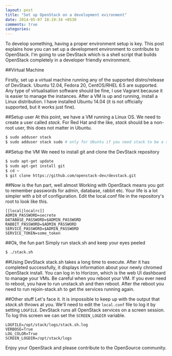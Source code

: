 ```yaml
---
layout: post
title: "Set up OpenStack on a development evironment"
date: 2014-05-07 18:19:34 +0530
comments: true
categories: 
---
```


To develop something, having a proper environment setup is key. This post explains how you can set up a development environment to contribute to OpenStack. I'm going to use DevStack which is a shell script that builds OpenStack completely in a developer friendly environment.
<!--more-->
 
##Virtual Machine

Firstly, set up a virtual machine running any of the supported distro/release of DevStack. Ubuntu 12.04, Fedora 20, CentOS/RHEL 6.5 are supported. Any type of virtualisation software should be fine, I use Vagrant because it is easier to manage the instances.
After a VM is up and running, install a Linux distribution. I have installed Ubuntu 14.04 (it is not officially supported, but it works just fine).

##Setup user
At this point, we have a VM running a Linux OS. We need to create a user called *stack*. For Red Hat and the like, *stack* should be a non-root user, this does not matter in Ubuntu.

``` bash
$ sudo adduser stack
$ sudo adduser stack sudo # only for Ubuntu if you need stack to be a sudoer
```
 
##Setup the VM
We need to install git and clone the DevStack repository

``` bash
$ sudo apt-get update
$ sudo apt-get install git
$ cd ~
$ git clone https://github.com/openstack-dev/devstack.git
```

##Now is the fun part, well almost
Working with OpenStack means you got to remember passwords for admin, database, rabbit etc. Your life is a lot simpler with a bit of configuration. Edit the local.conf file in the repository's root to look like this.
```
[[local|localrc]]
ADMIN_PASSWORD=secrete
DATABASE_PASSWORD=$ADMIN_PASSWORD
RABBIT_PASSWORD=$ADMIN_PASSWORD
SERVICE_PASSWORD=$ADMIN_PASSWORD
SERVICE_TOKEN=some_token
```

##Ok, the fun part
Simply run stack.sh and keep your eyes peeled
``` bash
$ ./stack.sh
```

##Using DevStack
stack.sh takes a long time to execute. After it has completed successfully, it displays information about your newly chromed OpenStack install. You can log in to Horizon, which is the web UI dashboard to manage your VMs.
Be careful when you reboot your VM. If you ever need to reboot, you have to run unstack.sh and then reboot. After the reboot you need to run rejoin-stack.sh to get the services running again.

##Other stuff
Let's face it. It is impossible to keep up with the output that *stack.sh* throws at you. We'll need to edit the `local.conf` file to log it by setting `LOGFILE`. DevStack runs all OpenStack services on a screen session. To log this screen we can set the `SCREEN_LOGDIR` variable. 
```
LOGFILE=/opt/stack/logs/stack.sh.log
VERBOSE=True
LOG_COLOR=True
SCREEN_LOGDIR=/opt/stack/logs
```

 
Enjoy your OpenStack and please contribute to the OpenSource community.